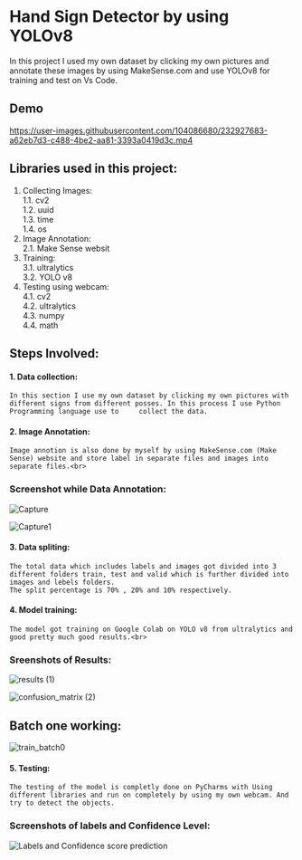 # Hand Sign Detector by using YOLOv8
In this project I used my own dataset by clicking my own pictures and annotate these images by using MakeSense.com and use YOLOv8 for training and test on Vs Code.

## Demo
https://user-images.githubusercontent.com/104086680/232927683-a62eb7d3-c488-4be2-aa81-3393a0419d3c.mp4



## Libraries used in this project:
1. Collecting Images:<br>
    1.1. cv2<br>
    1.2. uuid<br>
    1.3. time<br>
    1.4. os<br>
2. Image Annotation:<br>
    2.1. Make Sense websit<br>
3. Training:<br>
    3.1. ultralytics<br>
    3.2. YOLO v8<br>
4. Testing using webcam:<br>
    4.1. cv2<br>
    4.2. ultralytics<br>
    4.3. numpy<br>
    4.4. math<br>




## Steps Involved:
#### 1. Data collection:<br>
    In this section I use my own dataset by clicking my own pictures with different signs from different posses. In this process I use Python Programming language use to     collect the data.
#### 2. Image Annotation:<br>
    Image annotion is also done by myself by using MakeSense.com (Make Sense) website and store label in separate files and images into separate files.<br>
    
### Screenshot while Data Annotation:
![Capture](https://user-images.githubusercontent.com/104086680/230760760-fe4b2eff-a3de-45d5-a4dd-aef0539ca951.PNG)

![Capture1](https://user-images.githubusercontent.com/104086680/230760766-bdb40240-3035-45dd-af6e-dce061c66999.PNG)
 
    
#### 3. Data spliting:<br>
    The total data which includes labels and images got divided into 3 different folders train, test and valid which is further divided into images and lebels folders.
    The split percentage is 70% , 20% and 10% respectively.
#### 4. Model training:<br>
    The model got training on Google Colab on YOLO v8 from ultralytics and good pretty much good results.<br>
    
### Sreenshots of Results:

![results (1)](https://user-images.githubusercontent.com/104086680/230760776-67096f8e-f342-40a0-ba18-8e4c940198b8.png)

![confusion_matrix (2)](https://user-images.githubusercontent.com/104086680/230760779-264b4e2a-8a3e-43c1-ac96-32e888fe2794.png)   

## Batch one working:

![train_batch0](https://user-images.githubusercontent.com/104086680/230761268-7ba4b0b7-5017-4f8e-989f-b46e7dbd0901.jpg)

#### 5. Testing:<br>
    The testing of the model is completly done on PyCharms with Using different libraries and run on completely by using my own webcam. And try to detect the objects.
### Screenshots of labels and Confidence Level:
![Labels and Confidence score prediction](https://user-images.githubusercontent.com/104086680/230761258-7394b3c9-25ec-4469-a26f-3e74d482bf0d.jpg)


   
